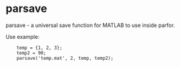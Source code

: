# parsave
parsave - a universal save function for MATLAB to use inside parfor.


Use example:
```
	temp = {1, 2, 3};
	temp2 = 90;
	parsave('temp.mat', 2, temp, temp2);
```